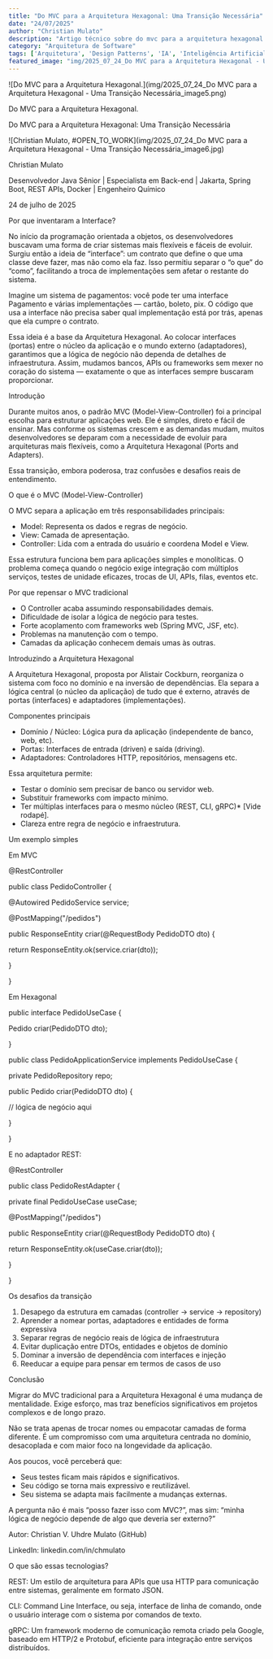 ```yaml
---
title: "Do MVC para a Arquitetura Hexagonal: Uma Transição Necessária"
date: "24/07/2025"
author: "Christian Mulato"
description: "Artigo técnico sobre do mvc para a arquitetura hexagonal: uma transição necessária"
category: "Arquitetura de Software"
tags: ['Arquitetura', 'Design Patterns', 'IA', 'Inteligência Artificial']
featured_image: "img/2025_07_24_Do MVC para a Arquitetura Hexagonal - Uma Transição Necessária_featured.jpg"
---
```


![Do MVC para a Arquitetura Hexagonal.](img/2025_07_24_Do MVC para a Arquitetura Hexagonal - Uma Transição Necessária_image5.png)

Do MVC para a Arquitetura Hexagonal.

Do MVC para a Arquitetura Hexagonal: Uma Transição Necessária

![Christian Mulato, #OPEN_TO_WORK](img/2025_07_24_Do MVC para a Arquitetura Hexagonal - Uma Transição Necessária_image6.jpg)

Christian Mulato

Desenvolvedor Java Sênior | Especialista em Back-end | Jakarta, Spring Boot, REST APIs, Docker | Engenheiro Químico

24 de julho de 2025

Por que inventaram a Interface?

No início da programação orientada a objetos, os desenvolvedores buscavam uma forma de criar sistemas mais flexíveis e fáceis de evoluir. Surgiu então a ideia de “interface”: um contrato que define o que uma classe deve fazer, mas não como ela faz. Isso permitiu separar o “o que” do “como”, facilitando a troca de implementações sem afetar o restante do sistema.

Imagine um sistema de pagamentos: você pode ter uma interface Pagamento e várias implementações — cartão, boleto, pix. O código que usa a interface não precisa saber qual implementação está por trás, apenas que ela cumpre o contrato.

Essa ideia é a base da Arquitetura Hexagonal. Ao colocar interfaces (portas) entre o núcleo da aplicação e o mundo externo (adaptadores), garantimos que a lógica de negócio não dependa de detalhes de infraestrutura. Assim, mudamos bancos, APIs ou frameworks sem mexer no coração do sistema — exatamente o que as interfaces sempre buscaram proporcionar.

Introdução

Durante muitos anos, o padrão MVC (Model-View-Controller) foi a principal escolha para estruturar aplicações web. Ele é simples, direto e fácil de ensinar. Mas conforme os sistemas crescem e as demandas mudam, muitos desenvolvedores se deparam com a necessidade de evoluir para arquiteturas mais flexíveis, como a Arquitetura Hexagonal (Ports and Adapters).

Essa transição, embora poderosa, traz confusões e desafios reais de entendimento.

O que é o MVC (Model-View-Controller)

O MVC separa a aplicação em três responsabilidades principais:

- Model: Representa os dados e regras de negócio.
- View: Camada de apresentação.
- Controller: Lida com a entrada do usuário e coordena Model e View.

Essa estrutura funciona bem para aplicações simples e monolíticas. O problema começa quando o negócio exige integração com múltiplos serviços, testes de unidade eficazes, trocas de UI, APIs, filas, eventos etc.

Por que repensar o MVC tradicional

- O Controller acaba assumindo responsabilidades demais.
- Dificuldade de isolar a lógica de negócio para testes.
- Forte acoplamento com frameworks web (Spring MVC, JSF, etc).
- Problemas na manutenção com o tempo.
- Camadas da aplicação conhecem demais umas às outras.

Introduzindo a Arquitetura Hexagonal

A Arquitetura Hexagonal, proposta por Alistair Cockburn, reorganiza o sistema com foco no domínio e na inversão de dependências. Ela separa a lógica central (o núcleo da aplicação) de tudo que é externo, através de portas (interfaces) e adaptadores (implementações).

Componentes principais

- Domínio / Núcleo: Lógica pura da aplicação (independente de banco, web, etc).
- Portas: Interfaces de entrada (driven) e saída (driving).
- Adaptadores: Controladores HTTP, repositórios, mensagens etc.

Essa arquitetura permite:

- Testar o domínio sem precisar de banco ou servidor web.
- Substituir frameworks com impacto mínimo.
- Ter múltiplas interfaces para o mesmo núcleo (REST, CLI, gRPC)* [Vide rodapé].
- Clareza entre regra de negócio e infraestrutura.

Um exemplo simples

Em MVC

@RestController

public class PedidoController {

@Autowired PedidoService service;

@PostMapping("/pedidos")

public ResponseEntity<Pedido> criar(@RequestBody PedidoDTO dto) {

return ResponseEntity.ok(service.criar(dto));

}

}

Em Hexagonal

public interface PedidoUseCase {

Pedido criar(PedidoDTO dto);

}

public class PedidoApplicationService implements PedidoUseCase {

private PedidoRepository repo;

public Pedido criar(PedidoDTO dto) {

// lógica de negócio aqui

}

}

E no adaptador REST:

@RestController

public class PedidoRestAdapter {

private final PedidoUseCase useCase;

@PostMapping("/pedidos")

public ResponseEntity<Pedido> criar(@RequestBody PedidoDTO dto) {

return ResponseEntity.ok(useCase.criar(dto));

}

}

Os desafios da transição

1. Desapego da estrutura em camadas (controller -> service -> repository)
1. Aprender a nomear portas, adaptadores e entidades de forma expressiva
1. Separar regras de negócio reais de lógica de infraestrutura
1. Evitar duplicação entre DTOs, entidades e objetos de domínio
1. Dominar a inversão de dependência com interfaces e injeção
1. Reeducar a equipe para pensar em termos de casos de uso

Conclusão

Migrar do MVC tradicional para a Arquitetura Hexagonal é uma mudança de mentalidade. Exige esforço, mas traz benefícios significativos em projetos complexos e de longo prazo.

Não se trata apenas de trocar nomes ou empacotar camadas de forma diferente. É um compromisso com uma arquitetura centrada no domínio, desacoplada e com maior foco na longevidade da aplicação.

Aos poucos, você perceberá que:

- Seus testes ficam mais rápidos e significativos.
- Seu código se torna mais expressivo e reutilizável.
- Seu sistema se adapta mais facilmente a mudanças externas.

A pergunta não é mais “posso fazer isso com MVC?”, mas sim: “minha lógica de negócio depende de algo que deveria ser externo?”

Autor: Christian V. Uhdre Mulato (GitHub)

LinkedIn: linkedin.com/in/chmulato

O que são essas tecnologias?

REST: Um estilo de arquitetura para APIs que usa HTTP para comunicação entre sistemas, geralmente em formato JSON.

CLI: Command Line Interface, ou seja, interface de linha de comando, onde o usuário interage com o sistema por comandos de texto.

gRPC: Um framework moderno de comunicação remota criado pela Google, baseado em HTTP/2 e Protobuf, eficiente para integração entre serviços distribuídos.
